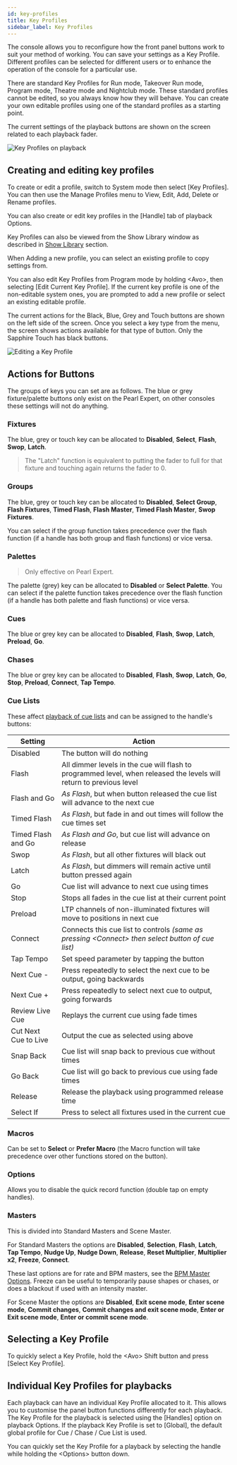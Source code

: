 ```yaml
---
id: key-profiles
title: Key Profiles
sidebar_label: Key Profiles
---
```


The console allows you to reconfigure how the front panel buttons work
to suit your method of working. You can save your settings as a Key
Profile. Different profiles can be selected for different users or to
enhance the operation of the console for a particular use.

There are standard Key Profiles for Run mode, Takeover Run mode, Program
mode, Theatre mode and Nightclub mode. These standard profiles cannot be
edited, so you always know how they will behave. You can create your own
editable profiles using one of the standard profiles as a starting
point.

The current settings of the playback buttons are shown on the screen
related to each playback fader.

![Key Profiles on playback](/docs/images/Playback-Faders-with-key-profiles-applied.png)

## Creating and editing key profiles

[](https://youtu.be/CxHQV4sP_sA?t=20 "Key Profiles")

To create or edit a profile, switch to System mode then select \[Key
Profiles\]. You can then use the Manage Profiles menu to View, Edit,
Add, Delete or Rename profiles.

You can also create or edit key profiles in the \[Handle\] tab of
playback Options.

Key Profiles can also be viewed from the Show Library window as
described in [Show Library](../titan-basics/show-library.md#key-profiles-view) section.

When Adding a new profile, you can select an existing profile to copy
settings from.

You can also edit Key Profiles from Program mode by holding \<Avo\>,
then selecting \[Edit Current Key Profile\]. If the current key profile
is one of the non-editable system ones, you are prompted to add a new
profile or select an existing editable profile.

The current actions for the Black, Blue, Grey and Touch buttons are
shown on the left side of the screen. Once you select a key type from
the menu, the screen shows actions available for that type of button.
Only the Sapphire Touch has black buttons.

![Editing a Key Profile](/docs/images/Editing-a-Key-Profile.png)

## Actions for Buttons

The groups of keys you can set are as follows. The blue or grey
fixture/palette buttons only exist on the Pearl Expert, on other
consoles these settings will not do anything.

### Fixtures
The blue, grey or touch key can be allocated to **Disabled**,
**Select**, **Flash**, **Swop**, **Latch**.

> The "Latch" function is equivalent to
putting the fader to full for that fixture and touching again returns
the fader to 0.

### Groups
The blue, grey or touch key can be allocated to **Disabled**,
**Select Group**, **Flash Fixtures**, **Timed Flash**, **Flash Master**, **Timed Flash
Master**, **Swop Fixtures**.

You can select if the group function takes
precedence over the flash function (if a handle has both group and flash
functions) or vice versa.

### Palettes

> Only effective on Pearl Expert.

The palette (grey) key can
be allocated to **Disabled** or **Select Palette**. You can select if the
palette function takes precedence over the flash function (if a handle
has both palette and flash functions) or vice versa.

### Cues

The blue or grey key can be allocated to **Disabled**, **Flash**,
**Swop**, **Latch**, **Preload**, **Go**.

### Chases

The blue or grey key can be allocated to **Disabled**, **Flash**,
**Swop**, **Latch**, **Go**, **Stop**, **Preload**, **Connect**, **Tap Tempo**.

### Cue Lists

These affect [playback of cue lists](../cue-lists/cue-list-playback.md) and can be assigned to the handle's buttons:

Setting | Action
---|---
Disabled | The button will do nothing
Flash | All dimmer levels in the cue will flash to programmed level, when released the levels will return to previous level
Flash and Go | *As Flash*, but when button released the cue list will advance to the next cue
Timed Flash | *As Flash*, but fade in and out times will follow the cue times set
Timed Flash and Go | *As Flash and Go*, but cue list will advance on release
Swop | *As Flash*, but all other fixtures will black out
Latch | *As Flash*, but dimmers will remain active until button pressed again
Go | Cue list will advance to next cue using times
Stop | Stops all fades in the cue list at their current point
Preload | LTP channels of non-illuminated fixtures will move to positions in next cue
Connect | Connects this cue list to controls *(same as pressing \<Connect\> then select button of cue list)*
Tap Tempo | Set speed parameter by tapping the button
Next Cue - | Press repeatedly to select the next cue to be output, going backwards
Next Cue + | Press repeatedly to select next cue to output, going forwards
Review Live Cue | Replays the current cue using fade times
Cut Next Cue to Live | Output the cue as selected using above
Snap Back | Cue list will snap back to previous cue without times
Go Back | Cue list will go back to previous cue using fade times
Release | Release the playback using programmed release time
Select If | Press to select all fixtures used in the current cue

### Macros
Can be set to **Select** or **Prefer Macro** (the Macro function
will take precedence over other functions stored on the button).

### Options

Allows you to disable the quick record function (double tap
on empty handles).

### Masters

This is divided into Standard Masters and Scene Master.

For Standard Masters the options are **Disabled**, **Selection**, **Flash**, **Latch**, **Tap
Tempo**, **Nudge Up**, **Nudge Down**, **Release**, **Reset Multiplier**, **Multiplier x2**,
**Freeze**, **Connect**.

These last options are for rate and BPM masters, see
the [BPM Master Options](../running-the-show/playback-controls.md#bpm-master-options). Freeze can be useful to temporarily pause
shapes or chases, or does a blackout if used with an intensity master.

For Scene Master the options are **Disabled**, **Exit scene mode**, **Enter scene
mode**, **Commit changes**, **Commit changes and exit scene mode**, **Enter or Exit
scene mode**, **Enter or commit scene mode**.

## Selecting a Key Profile

To quickly select a Key Profile, hold the \<Avo\> Shift button and press
\[Select Key Profile\].

## Individual Key Profiles for playbacks

Each playback can have an individual Key Profile allocated to it. This
allows you to customise the panel button functions differently for each
playback. The Key Profile for the playback is selected using the
\[Handles\] option on playback Options. If the playback Key Profile is
set to \[Global\], the default global profile for Cue / Chase / Cue List
is used.

You can quickly set the Key Profile for a playback by selecting the handle while holding the \<Options\> button
down.
